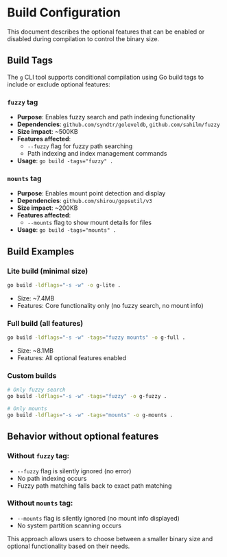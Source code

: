 # Build Configuration

This document describes the optional features that can be enabled or disabled during compilation to control the binary size.

## Build Tags

The `g` CLI tool supports conditional compilation using Go build tags to include or exclude optional features:

### `fuzzy` tag
- **Purpose**: Enables fuzzy search and path indexing functionality
- **Dependencies**: `github.com/syndtr/goleveldb`, `github.com/sahilm/fuzzy`
- **Size impact**: ~500KB
- **Features affected**: 
  - `--fuzzy` flag for fuzzy path searching
  - Path indexing and index management commands
- **Usage**: `go build -tags="fuzzy" .`

### `mounts` tag  
- **Purpose**: Enables mount point detection and display
- **Dependencies**: `github.com/shirou/gopsutil/v3`
- **Size impact**: ~200KB  
- **Features affected**:
  - `--mounts` flag to show mount details for files
- **Usage**: `go build -tags="mounts" .`

## Build Examples

### Lite build (minimal size)
```bash
go build -ldflags="-s -w" -o g-lite .
```
- Size: ~7.4MB
- Features: Core functionality only (no fuzzy search, no mount info)

### Full build (all features)
```bash  
go build -ldflags="-s -w" -tags="fuzzy mounts" -o g-full .
```
- Size: ~8.1MB
- Features: All optional features enabled

### Custom builds
```bash
# Only fuzzy search
go build -ldflags="-s -w" -tags="fuzzy" -o g-fuzzy .

# Only mounts  
go build -ldflags="-s -w" -tags="mounts" -o g-mounts .
```

## Behavior without optional features

### Without `fuzzy` tag:
- `--fuzzy` flag is silently ignored (no error)
- No path indexing occurs
- Fuzzy path matching falls back to exact path matching

### Without `mounts` tag:
- `--mounts` flag is silently ignored (no mount info displayed)
- No system partition scanning occurs

This approach allows users to choose between a smaller binary size and optional functionality based on their needs.
